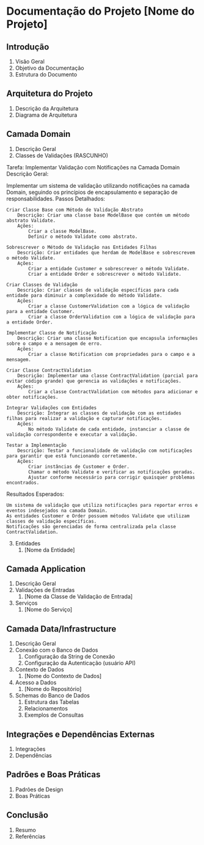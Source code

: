 # Documentação do Projeto [Nome do Projeto]

## Introdução

1. Visão Geral
2. Objetivo da Documentação
3. Estrutura do Documento

## Arquitetura do Projeto

1. Descrição da Arquitetura
2. Diagrama de Arquitetura

## Camada Domain

1. Descrição Geral
2. Classes de Validações (RASCUNHO)
   
Tarefa: Implementar Validação com Notificações na Camada Domain
Descrição Geral:

Implementar um sistema de validação utilizando notificações na camada Domain, seguindo os princípios de encapsulamento e separação de responsabilidades.
Passos Detalhados:

    Criar Classe Base com Método de Validação Abstrato
        Descrição: Criar uma classe base ModelBase que contém um método abstrato Validate.
        Ações:
            Criar a classe ModelBase.
            Definir o método Validate como abstrato.

    Sobrescrever o Método de Validação nas Entidades Filhas
        Descrição: Criar entidades que herdam de ModelBase e sobrescrevem o método Validate.
        Ações:
            Criar a entidade Customer e sobrescrever o método Validate.
            Criar a entidade Order e sobrescrever o método Validate.

    Criar Classes de Validação
        Descrição: Criar classes de validação específicas para cada entidade para diminuir a complexidade do método Validate.
        Ações:
            Criar a classe CustomerValidation com a lógica de validação para a entidade Customer.
            Criar a classe OrderValidation com a lógica de validação para a entidade Order.

    Implementar Classe de Notificação
        Descrição: Criar uma classe Notification que encapsula informações sobre o campo e a mensagem de erro.
        Ações:
            Criar a classe Notification com propriedades para o campo e a mensagem.

    Criar Classe ContractValidation
        Descrição: Implementar uma classe ContractValidation (parcial para evitar código grande) que gerencia as validações e notificações.
        Ações:
            Criar a classe ContractValidation com métodos para adicionar e obter notificações.

    Integrar Validações com Entidades
        Descrição: Integrar as classes de validação com as entidades filhas para realizar a validação e capturar notificações.
        Ações:
            No método Validate de cada entidade, instanciar a classe de validação correspondente e executar a validação.

    Testar a Implementação
        Descrição: Testar a funcionalidade de validação com notificações para garantir que está funcionando corretamente.
        Ações:
            Criar instâncias de Customer e Order.
            Chamar o método Validate e verificar as notificações geradas.
            Ajustar conforme necessário para corrigir quaisquer problemas encontrados.

Resultados Esperados:

    Um sistema de validação que utiliza notificações para reportar erros e eventos indesejados na camada Domain.
    As entidades Customer e Order possuem métodos Validate que utilizam classes de validação específicas.
    Notificações são gerenciadas de forma centralizada pela classe ContractValidation.
3. Entidades
   1. [Nome da Entidade]

## Camada Application

1. Descrição Geral
2. Validações de Entradas
   1. [Nome da Classe de Validação de Entrada]
3. Serviços
   1. [Nome do Serviço]

## Camada Data/Infrastructure

1. Descrição Geral
2. Conexão com o Banco de Dados
   1. Configuração da String de Conexão
   2. Configuração da Autenticação (usuário API)
3. Contexto de Dados
   1. [Nome do Contexto de Dados]
4. Acesso a Dados
   1. [Nome do Repositório]
5. Schemas do Banco de Dados
   1. Estrutura das Tabelas
   2. Relacionamentos
   3. Exemplos de Consultas

## Integrações e Dependências Externas

1. Integrações
2. Dependências

## Padrões e Boas Práticas

1. Padrões de Design
2. Boas Práticas

## Conclusão

1. Resumo
2. Referências
